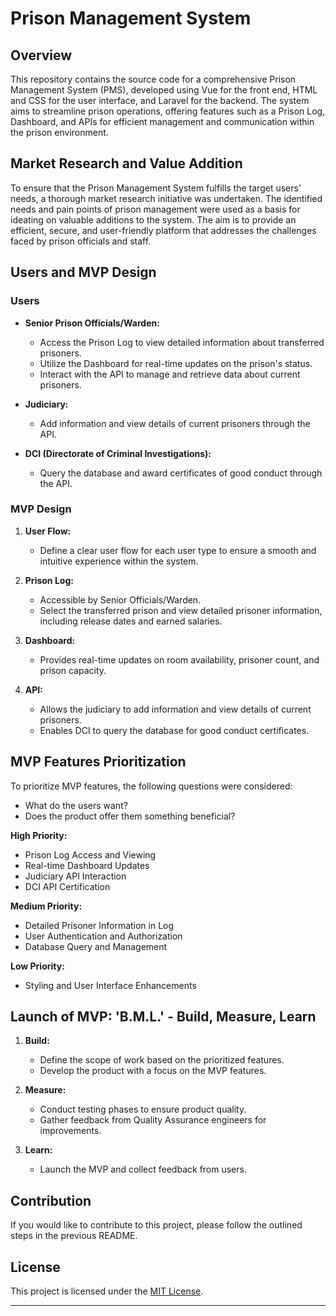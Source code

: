 # Prison Management System

## Overview

This repository contains the source code for a comprehensive Prison Management System (PMS), developed using Vue for the front end, HTML and CSS for the user interface, and Laravel for the backend. The system aims to streamline prison operations, offering features such as a Prison Log, Dashboard, and APIs for efficient management and communication within the prison environment.

## Market Research and Value Addition

To ensure that the Prison Management System fulfills the target users' needs, a thorough market research initiative was undertaken. The identified needs and pain points of prison management were used as a basis for ideating on valuable additions to the system. The aim is to provide an efficient, secure, and user-friendly platform that addresses the challenges faced by prison officials and staff.

## Users and MVP Design

### Users

- **Senior Prison Officials/Warden:**
  - Access the Prison Log to view detailed information about transferred prisoners.
  - Utilize the Dashboard for real-time updates on the prison's status.
  - Interact with the API to manage and retrieve data about current prisoners.

- **Judiciary:**
  - Add information and view details of current prisoners through the API.

- **DCI (Directorate of Criminal Investigations):**
  - Query the database and award certificates of good conduct through the API.

### MVP Design

1. **User Flow:**
   - Define a clear user flow for each user type to ensure a smooth and intuitive experience within the system.

2. **Prison Log:**
   - Accessible by Senior Officials/Warden.
   - Select the transferred prison and view detailed prisoner information, including release dates and earned salaries.

3. **Dashboard:**
   - Provides real-time updates on room availability, prisoner count, and prison capacity.

4. **API:**
   - Allows the judiciary to add information and view details of current prisoners.
   - Enables DCI to query the database for good conduct certificates.

## MVP Features Prioritization

To prioritize MVP features, the following questions were considered:

- What do the users want?
- Does the product offer them something beneficial?

**High Priority:**
- Prison Log Access and Viewing
- Real-time Dashboard Updates
- Judiciary API Interaction
- DCI API Certification

**Medium Priority:**
- Detailed Prisoner Information in Log
- User Authentication and Authorization
- Database Query and Management

**Low Priority:**
- Styling and User Interface Enhancements

## Launch of MVP: 'B.M.L.' - Build, Measure, Learn

1. **Build:**
   - Define the scope of work based on the prioritized features.
   - Develop the product with a focus on the MVP features.

2. **Measure:**
   - Conduct testing phases to ensure product quality.
   - Gather feedback from Quality Assurance engineers for improvements.

3. **Learn:**
   - Launch the MVP and collect feedback from users.
   
## Contribution

If you would like to contribute to this project, please follow the outlined steps in the previous README.

## License

This project is licensed under the [MIT License](LICENSE).

--- 
